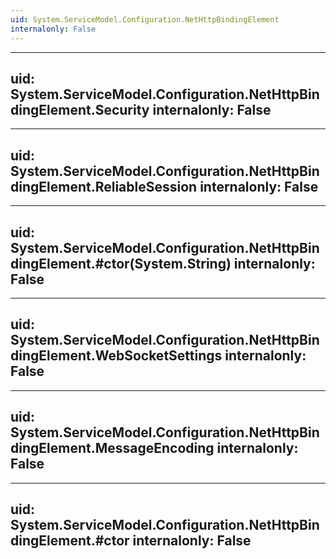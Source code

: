 ```yaml
---
uid: System.ServiceModel.Configuration.NetHttpBindingElement
internalonly: False
---
```


---
uid: System.ServiceModel.Configuration.NetHttpBindingElement.Security
internalonly: False
---

---
uid: System.ServiceModel.Configuration.NetHttpBindingElement.ReliableSession
internalonly: False
---

---
uid: System.ServiceModel.Configuration.NetHttpBindingElement.#ctor(System.String)
internalonly: False
---

---
uid: System.ServiceModel.Configuration.NetHttpBindingElement.WebSocketSettings
internalonly: False
---

---
uid: System.ServiceModel.Configuration.NetHttpBindingElement.MessageEncoding
internalonly: False
---

---
uid: System.ServiceModel.Configuration.NetHttpBindingElement.#ctor
internalonly: False
---
